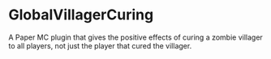 # GlobalVillagerCuring
A Paper MC plugin that gives the positive effects of curing a zombie villager to all players, not just the player that cured the villager.
